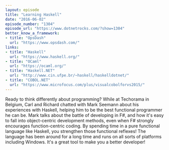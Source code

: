 ```yaml
---
layout: episode
title: "Learning Haskell"
date: "2016-06-02"
episode_number: "1304"
episode_url: "https://www.dotnetrocks.com/?show=1304"
better_know_a_framework:
- title: "OpsDash"
  url: "https://www.opsdash.com/"
links:
- title: "Haskell"
  url: "https://www.haskell.org/"
- title: "OCaml"
  url: "https://ocaml.org/"
- title: "Haskell.NET"
  url: "http://www.cin.ufpe.br/~haskell/haskelldotnet/"
- title: "COBOL.NET"
  url: "https://www.microfocus.com/plus/visualcobolforvs2015/"
---
```


Ready to think differently about programming? While at Techorama in Belgium, Carl and Richard chatted with Mark Seemann about his experiences with Haskell, helping him to be the best functional programmer he can be. Mark talks about the battle of developing in F#, and how it's easy to fall into object-centric development methods, even when F# strongly encourages function-centric coding. By spending time in a pure functional language like Haskell, you strengthen those functional reflexes! The language has been around for a long time and runs on all sorts of platforms including Windows. It's a great tool to make you a better developer!
